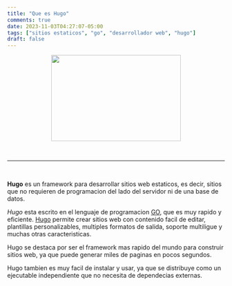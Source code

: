 ```yaml
---
title: "Que es Hugo"
comments: true
date: 2023-11-03T04:27:07-05:00
tags: ["sitios estaticos", "go", "desarrollador web", "hugo"]
draft: false
---
```


<p align="center">
<img src="../../img/hugo.png" width="300" height="200"/>
</p>

<br>

---

<br>

**Hugo** es un framework para desarrollar sitios web estaticos, es decir, sitios que no requieren de programacion del lado del servidor ni de una base de datos.

_Hugo_ esta escrito en el lenguaje de programacion [GO], que es muy rapido y eficiente. [Hugo] permite crear sitios web con contenido facil de editar, plantillas personalizables, multiples formatos de salida, soporte multiligue y muchas otras caracteristicas.

Hugo se destaca por ser el framework mas rapido del mundo para construir sitios web, ya que puede generar miles de paginas en pocos segundos.

Hugo tambien es muy facil de instalar y usar, ya que se distribuye como un ejecutable independiente que no necesita de dependecias externas.

[GO]: https://go.dev/
[Hugo]: https://gohugo.io/
